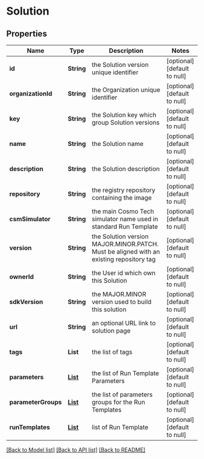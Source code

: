 # Solution
## Properties

| Name | Type | Description | Notes |
|------------ | ------------- | ------------- | -------------|
| **id** | **String** | the Solution version unique identifier | [optional] [default to null] |
| **organizationId** | **String** | the Organization unique identifier | [optional] [default to null] |
| **key** | **String** | the Solution key which group Solution versions | [optional] [default to null] |
| **name** | **String** | the Solution name | [optional] [default to null] |
| **description** | **String** | the Solution description | [optional] [default to null] |
| **repository** | **String** | the registry repository containing the image | [optional] [default to null] |
| **csmSimulator** | **String** | the main Cosmo Tech simulator name used in standard Run Template | [optional] [default to null] |
| **version** | **String** | the Solution version MAJOR.MINOR.PATCH. Must be aligned with an existing repository tag | [optional] [default to null] |
| **ownerId** | **String** | the User id which own this Solution | [optional] [default to null] |
| **sdkVersion** | **String** | the MAJOR.MINOR version used to build this solution | [optional] [default to null] |
| **url** | **String** | an optional URL link to solution page | [optional] [default to null] |
| **tags** | **List** | the list of tags | [optional] [default to null] |
| **parameters** | [**List**](RunTemplateParameter.md) | the list of Run Template Parameters | [optional] [default to null] |
| **parameterGroups** | [**List**](RunTemplateParameterGroup.md) | the list of parameters groups for the Run Templates | [optional] [default to null] |
| **runTemplates** | [**List**](RunTemplate.md) | list of Run Template | [optional] [default to null] |

[[Back to Model list]](../README.md#documentation-for-models) [[Back to API list]](../README.md#documentation-for-api-endpoints) [[Back to README]](../README.md)

